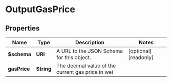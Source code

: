 

# OutputGasPrice


## Properties

| Name | Type | Description | Notes |
|------------ | ------------- | ------------- | -------------|
|**$schema** | **URI** | A URL to the JSON Schema for this object. |  [optional] [readonly] |
|**gasPrice** | **String** | The decimal value of the current gas price in wei |  |



